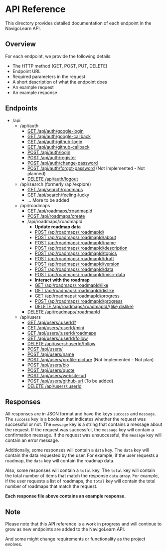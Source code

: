 # API Reference

This directory provides detailed documentation of each endpoint in the NavigoLearn API.



## Overview

For each endpoint, we provide the following details:

- The HTTP method (GET, POST, PUT, DELETE)
- Endpoint URL
- Required parameters in the request
- A short description of what the endpoint does
- An example request
- An example response

## Endpoints

- /api
  - /api/auth
    - [GET /api/auth/google-login](./auth/google-login.md)
    - [GET /api/auth/google-callback](./auth/google-callback.md)
    - [GET /api/auth/github-login](./auth/github-login.md)
    - [GET /api/auth/github-callback](./auth/github-callback.md)
    - [POST /api/auth/login](./auth/login.md)
    - [POST /api/auth/register](./auth/register.md)
    - [POST /api/auth/change-password](./auth/change-password.md)
    - [POST /api/auth/forgot-password](./auth/forgot-password.md) (Not Implemented - Not planned)
    - [DELETE /api/auth/logout](./auth/logout.md)
  - /api/search (formerly /api/explore)
    - [GET /api/search/roadmaps](./search/roadmaps.md)
    - [GET /api/search/feeling-lucky](./search/feeling-lucky.md)
    - ... More to be added
  - /api/roadmaps
    - [GET /api/roadmaps/:roadmapId](./roadmaps/get-roadmap.md)
    - [POST /api/roadmaps/create](./roadmaps/create-roadmap.md)
    - /api/roadmaps/:roadmapId
      - **Update roadmap data**
      - [POST /api/roadmaps/:roadmapId/](./roadmaps/update-roadmap.md)
      - [POST /api/roadmaps/:roadmapId/about](./roadmaps/update-roadmap-about.md)
      - [POST /api/roadmaps/:roadmapId/name](./roadmaps/update-roadmap-name.md)
      - [POST /api/roadmaps/:roadmapId/description](./roadmaps/update-roadmap-description.md)
      - [POST /api/roadmaps/:roadmapId/topics](./roadmaps/update-roadmap-topic.md)
      - [POST /api/roadmaps/:roadmapId/draft](./roadmaps/update-roadmap-draft.md)
      - [POST /api/roadmaps/:roadmapId/version](./roadmaps/update-roadmap-version.md)
      - [POST /api/roadmaps/:roadmapId/data](./roadmaps/update-roadmap-data.md)
      - [POST /api/roadmaps/:roadmapId/misc-data](./roadmaps/update-roadmap-misc-data.md)
      - **Interact with the roadmap**
      - [GET /api/roadmaps/:roadmapId/like](./roadmaps/like-roadmap.md)
      - [GET /api/roadmaps/:roadmapId/dislike](./roadmaps/unlike-roadmap.md)
      - [GET /api/roadmaps/:roadmapId/progress](./roadmaps/get-roadmap-progress.md)
      - [POST /api/roadmaps/:roadmapId/progress](./roadmaps/update-roadmap-progress.md)
      - [DELETE /api/roadmaps/:roadmapId/{like,dislike}](./roadmaps/delete-roadmap-like.md)
    - [DELETE /api/roadmaps/:roadmapId](./roadmaps/delete-roadmap.md)
  - /api/users
    - [GET /api/users/:userId?](./users/get-user.md)
    - [GET /api/users/:userId/mini](./users/get-user-mini.md)
    - [GET /api/users/:userId/roadmaps](./users/get-user-roadmaps.md)
    - [GET /api/users/:userId/follow](./users/follow-user.md) 
    - [DELETE /api/users/:userId/follow](./users/unfollow-user.md)
    - [POST /api/users/](./users/update-user.md)
    - [POST /api/users/name](./users/update-user-name.md)
    - [POST /api/users/profile-picture](./users/update-user-profile-picture.md) (Not Implemented - Not plan)
    - [POST /api/users/bio](./users/update-user-bio.md)
    - [POST /api/users/quote](./users/update-user-quote.md)
    - [POST /api/users/website-url](./users/update-user-website-url.md)
    - [POST /api/users/github-url](./users/update-user-github-url.md) (To be added)
    - [DELETE /api/users/:userId](./users/delete-user.md)

## Responses

All responses are in JSON format and have the keys `success` and `message`. The `success` key is a boolean that indicates whether the request was successful or not. The `message` key is a string that contains a message about the request. If the request was successful, the `message` key will contain a confirmation message. If the request was unsuccessful, the `message` key will contain an error message.

Additionally, some responses will contain a `data` key. The `data` key will contain the data requested by the user. For example, if the user requests a roadmap, the `data` key will contain the roadmap data.

Also, some responses will contain a `total` key. The `total` key will contain the total number of items that match the response `data` array. For example, if the user requests a list of roadmaps, the `total` key will contain the total number of roadmaps that match the request.

**Each response file above contains an example response.**

## Note

Please note that this API reference is a work in progress and will continue to grow as new endpoints are added to the NavigoLearn API.

And some might change requirements or functionality as the project evolves.